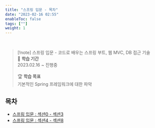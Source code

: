 ```yaml
---
title: "스프링 입문 - 목차"
date: "2023-02-16 02:55"
enableToc: false
tags: [""]
weight: 1
---
```


<br>

> [!note] 스프링 입문 - 코드로 배우는 스프링 부트, 웹 MVC, DB 접근 기술
> <br>
> 📅 **학습 기간** <br>
> 2023.02.16 ~ 진행중
><br><br>
> 🏆 **학습 목표** <br>
> 기본적인 Spring 프레임워크에 대한 파악

## 목차

- [스프링 입문 : 섹션0 - 섹션3](brain/Lecture/kim-spring/spring-basic/spring-basic-01)
- [스프링 입문 : 섹션4 - 섹션8](brain/Lecture/kim-spring/spring-basic/spring-basic-02)
